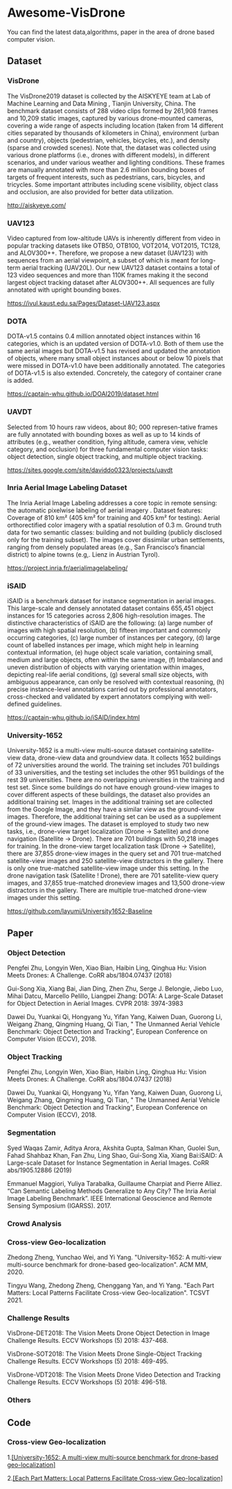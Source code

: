 # Awesome-VisDrone
You can find the latest data,algorithms, paper in the area of drone based computer vision. 

## Dataset

### VisDrone
The VisDrone2019 dataset is collected by the AISKYEYE team at Lab of Machine Learning and Data Mining , Tianjin University, China. The benchmark dataset consists of 288 video clips formed by 261,908 frames and 10,209 static images, captured by various drone-mounted cameras, covering a wide range of aspects including location (taken from 14 different cities separated by thousands of kilometers in China), environment (urban and country), objects (pedestrian, vehicles, bicycles, etc.), and density (sparse and crowded scenes). Note that, the dataset was collected using various drone platforms (i.e., drones with different models), in different scenarios, and under various weather and lighting conditions. These frames are manually annotated with more than 2.6 million bounding boxes of targets of frequent interests, such as pedestrians, cars, bicycles, and tricycles. Some important attributes including scene visibility, object class and occlusion, are also provided for better data utilization.

http://aiskyeye.com/

### UAV123
Video captured from low-altitude UAVs is inherently different from video in popular tracking datasets like OTB50, OTB100, VOT2014, VOT2015, TC128, and ALOV300++. Therefore, we propose a new dataset (UAV123) with sequences from an aerial viewpoint, a subset of which is meant for long-term aerial tracking (UAV20L). Our new UAV123 dataset contains a total of 123 video sequences and more than 110K frames making it the second largest object tracking dataset after ALOV300++. All sequences are fully annotated with upright bounding boxes. 

https://ivul.kaust.edu.sa/Pages/Dataset-UAV123.aspx

### DOTA
DOTA-v1.5 contains 0.4 million annotated object instances within 16 categories, which is an updated version of DOTA-v1.0. Both of them use the same aerial images but DOTA-v1.5 has revised and updated the annotation of objects, where many small object instances about or below 10 pixels that were missed in DOTA-v1.0 have been additionally annotated. The categories of DOTA-v1.5 is also extended. Concretely, the category of container crane is added.

https://captain-whu.github.io/DOAI2019/dataset.html


### UAVDT
Selected from 10 hours raw videos, about 80; 000 represen-tative frames are fully annotated with bounding boxes as well as up to 14 kinds of attributes (e.g., weather condition, fying altitude, camera view, vehicle category, and occlusion) for three fundamental computer vision tasks: object detection, single object tracking, and multiple object tracking. 

https://sites.google.com/site/daviddo0323/projects/uavdt

### Inria Aerial Image Labeling Dataset
The Inria Aerial Image Labeling addresses a core topic in remote sensing: the automatic pixelwise labeling of aerial imagery .
Dataset features:
Coverage of 810 km² (405 km² for training and 405 km² for testing).
Aerial orthorectified color imagery with a spatial resolution of 0.3 m.
Ground truth data for two semantic classes: building and not building (publicly disclosed only for the training subset).
The images cover dissimilar urban settlements, ranging from densely populated areas (e.g., San Francisco’s financial district) to alpine towns (e.g,. Lienz in Austrian Tyrol).

https://project.inria.fr/aerialimagelabeling/

### iSAID

iSAID is a benchmark dataset for instance segmentation in aerial images. This large-scale and densely annotated dataset contains 655,451 object instances for 15 categories across 2,806 high-resolution images. The distinctive characteristics of iSAID are the following: (a) large number of images with high spatial resolution, (b) fifteen important and commonly occurring categories, (c) large number of instances per category, (d) large count of labelled instances per image, which might help in learning contextual information, (e) huge object scale variation, containing small, medium and large objects, often within the same image, (f) Imbalanced and uneven distribution of objects with varying orientation within images, depicting real-life aerial conditions, (g) several small size objects, with ambiguous appearance, can only be resolved with contextual reasoning, (h) precise instance-level annotations carried out by professional annotators, cross-checked and validated by expert annotators complying with well-defined guidelines.

https://captain-whu.github.io/iSAID/index.html

### University-1652
University-1652 is a multi-view multi-source dataset containing satellite-view data, drone-view data and groundview data. It collects 1652 buildings of 72 universities around the world. The training set includes 701 buildings of 33 universities, and the testing set includes the other 951 buildings of the rest 39 universities. There are no overlapping universities in the training and test set. Since some buildings do not have enough ground-view images to cover different aspects of these buildings, the dataset also provides an additional training set. Images in the additional training set are collected from the Google Image, and they have a similar view as the
ground-view images. Therefore, the additional training set can be used as a supplement of the ground-view images. The dataset is employed to study two new tasks, i.e., drone-view target localization (Drone -> Satellite) and drone navigation (Satellite -> Drone). There are 701 buildings with 50,218 images for training. In the drone-view target localization task (Drone -> Satellite), there are 37,855 drone-view images in the query set and 701 true-matched satellite-view images and 250 satellite-view distractors in the gallery. There is only one true-matched satellite-view image under this setting. In the drone navigation task (Satellite ! Drone), there are 701 satellite-view query images, and 37,855 true-matched droneview images and 13,500 drone-view distractors in the gallery. There are multiple true-matched drone-view images under this setting.

https://github.com/layumi/University1652-Baseline

## Paper 


### Object Detection

Pengfei Zhu, Longyin Wen, Xiao Bian, Haibin Ling, Qinghua Hu: Vision Meets Drones: A Challenge. CoRR abs/1804.07437 (2018)

Gui-Song Xia, Xiang Bai, Jian Ding, Zhen Zhu, Serge J. Belongie, Jiebo Luo, Mihai Datcu, Marcello Pelillo, Liangpei Zhang:
DOTA: A Large-Scale Dataset for Object Detection in Aerial Images. CVPR 2018: 3974-3983

Dawei Du, Yuankai Qi, Hongyang Yu, Yifan Yang, Kaiwen Duan, Guorong Li, Weigang Zhang, Qingming Huang, Qi Tian, " The Unmanned Aerial Vehicle Benchmark: Object Detection and Tracking", European Conference on Computer Vision (ECCV), 2018. 

### Object Tracking 

Pengfei Zhu, Longyin Wen, Xiao Bian, Haibin Ling, Qinghua Hu: Vision Meets Drones: A Challenge. CoRR abs/1804.07437 (2018)

Dawei Du, Yuankai Qi, Hongyang Yu, Yifan Yang, Kaiwen Duan, Guorong Li, Weigang Zhang, Qingming Huang, Qi Tian, " The Unmanned Aerial Vehicle Benchmark: Object Detection and Tracking", European Conference on Computer Vision (ECCV), 2018. 


###  Segmentation 

Syed Waqas Zamir, Aditya Arora, Akshita Gupta, Salman Khan, Guolei Sun, Fahad Shahbaz Khan, Fan Zhu, Ling Shao, Gui-Song Xia, Xiang Bai:iSAID: A Large-scale Dataset for Instance Segmentation in Aerial Images. CoRR abs/1905.12886 (2019)

Emmanuel Maggiori, Yuliya Tarabalka, Guillaume Charpiat and Pierre Alliez. “Can Semantic Labeling Methods Generalize to Any City? The Inria Aerial Image Labeling Benchmark”. IEEE International Geoscience and Remote Sensing Symposium (IGARSS). 2017.


### Crowd Analysis 

### Cross-view Geo-localization

Zhedong Zheng, Yunchao Wei, and Yi Yang. "University-1652: A multi-view multi-source benchmark for drone-based geo-localization". ACM MM, 2020.

Tingyu Wang, Zhedong Zheng, Chenggang Yan, and Yi Yang. "Each Part Matters: Local Patterns Facilitate Cross-view Geo-localization". TCSVT 2021.

### Challenge Results 
VisDrone-DET2018: The Vision Meets Drone Object Detection in Image Challenge Results. ECCV Workshops (5) 2018: 437-468.

VisDrone-SOT2018: The Vision Meets Drone Single-Object Tracking Challenge Results. ECCV Workshops (5) 2018: 469-495. 

VisDrone-VDT2018: The Vision Meets Drone Video Detection and Tracking Challenge Results. ECCV Workshops (5) 2018: 496-518. 


### Others 



## Code
### Cross-view Geo-localization
1.[[University-1652: A multi-view multi-source benchmark for drone-based geo-localization]](https://github.com/layumi/University1652-Baseline)

2.[[Each Part Matters: Local Patterns Facilitate Cross-view Geo-localization]](https://github.com/wtyhub/LPN)



